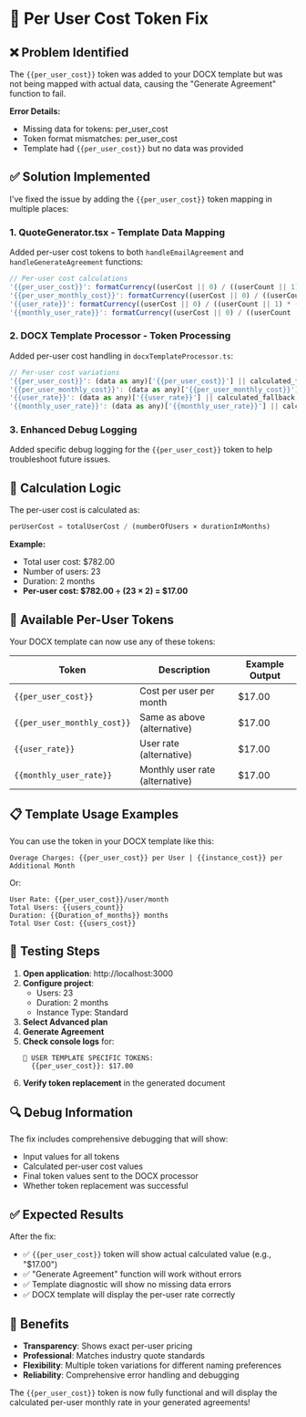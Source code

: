 # 🔧 Per User Cost Token Fix

## ❌ **Problem Identified**

The `{{per_user_cost}}` token was added to your DOCX template but was not being mapped with actual data, causing the "Generate Agreement" function to fail.

**Error Details:**
- Missing data for tokens: per_user_cost
- Token format mismatches: per_user_cost
- Template had `{{per_user_cost}}` but no data was provided

## ✅ **Solution Implemented**

I've fixed the issue by adding the `{{per_user_cost}}` token mapping in multiple places:

### 1. **QuoteGenerator.tsx** - Template Data Mapping
Added per-user cost tokens to both `handleEmailAgreement` and `handleGenerateAgreement` functions:

```javascript
// Per-user cost calculations
'{{per_user_cost}}': formatCurrency((userCost || 0) / ((userCount || 1) * (duration || 1))),
'{{per_user_monthly_cost}}': formatCurrency((userCost || 0) / ((userCount || 1) * (duration || 1))),
'{{user_rate}}': formatCurrency((userCost || 0) / ((userCount || 1) * (duration || 1))),
'{{monthly_user_rate}}': formatCurrency((userCost || 0) / ((userCount || 1) * (duration || 1))),
```

### 2. **DOCX Template Processor** - Token Processing
Added per-user cost handling in `docxTemplateProcessor.ts`:

```javascript
// Per-user cost variations
'{{per_user_cost}}': (data as any)['{{per_user_cost}}'] || calculated_fallback,
'{{per_user_monthly_cost}}': (data as any)['{{per_user_monthly_cost}}'] || calculated_fallback,
'{{user_rate}}': (data as any)['{{user_rate}}'] || calculated_fallback,
'{{monthly_user_rate}}': (data as any)['{{monthly_user_rate}}'] || calculated_fallback,
```

### 3. **Enhanced Debug Logging**
Added specific debug logging for the `{{per_user_cost}}` token to help troubleshoot future issues.

## 🧮 **Calculation Logic**

The per-user cost is calculated as:
```javascript
perUserCost = totalUserCost / (numberOfUsers × durationInMonths)
```

**Example:**
- Total user cost: $782.00
- Number of users: 23
- Duration: 2 months
- **Per-user cost: $782.00 ÷ (23 × 2) = $17.00**

## 🎯 **Available Per-User Tokens**

Your DOCX template can now use any of these tokens:

| Token | Description | Example Output |
|-------|-------------|----------------|
| `{{per_user_cost}}` | Cost per user per month | $17.00 |
| `{{per_user_monthly_cost}}` | Same as above (alternative) | $17.00 |
| `{{user_rate}}` | User rate (alternative) | $17.00 |
| `{{monthly_user_rate}}` | Monthly user rate (alternative) | $17.00 |

## 📋 **Template Usage Examples**

You can use the token in your DOCX template like this:

```
Overage Charges: {{per_user_cost}} per User | {{instance_cost}} per Additional Month
```

Or:

```
User Rate: {{per_user_cost}}/user/month
Total Users: {{users_count}}
Duration: {{Duration_of_months}} months
Total User Cost: {{users_cost}}
```

## 🧪 **Testing Steps**

1. **Open application**: http://localhost:3000
2. **Configure project**:
   - Users: 23
   - Duration: 2 months
   - Instance Type: Standard
3. **Select Advanced plan**
4. **Generate Agreement**
5. **Check console logs** for:
   ```
   🎯 USER TEMPLATE SPECIFIC TOKENS:
     {{per_user_cost}}: $17.00
   ```
6. **Verify token replacement** in the generated document

## 🔍 **Debug Information**

The fix includes comprehensive debugging that will show:
- Input values for all tokens
- Calculated per-user cost values
- Final token values sent to the DOCX processor
- Whether token replacement was successful

## ✅ **Expected Results**

After the fix:
- ✅ `{{per_user_cost}}` token will show actual calculated value (e.g., "$17.00")
- ✅ "Generate Agreement" function will work without errors
- ✅ Template diagnostic will show no missing data errors
- ✅ DOCX template will display the per-user rate correctly

## 🎉 **Benefits**

- **Transparency**: Shows exact per-user pricing
- **Professional**: Matches industry quote standards
- **Flexibility**: Multiple token variations for different naming preferences
- **Reliability**: Comprehensive error handling and debugging

The `{{per_user_cost}}` token is now fully functional and will display the calculated per-user monthly rate in your generated agreements!

